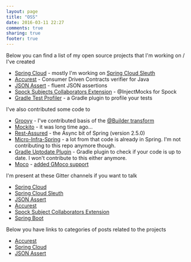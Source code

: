 ```yaml
---
layout: page
title: "OSS"
date: 2016-03-11 22:27
comments: true
sharing: true
footer: true
---
```


Below you can find a list of my open source projects that I'm working on / I've created

- [Spring Cloud](https://github.com/spring-cloud) - mostly I'm working on [Spring Cloud Sleuth](https://github.com/spring-cloud/spring-cloud-sleuth)
- [Accurest](https://github.com/Codearte/accurest) - Consumer Driven Contracts verifier for Java
- [JSON Assert](https://github.com/marcingrzejszczak/jsonassert) - fluent JSON assertions
- [Spock Subjects Collaborators Extension](https://github.com/marcingrzejszczak/spock-subjects-collaborators-extension) - @InjectMocks for Spock
- [Gradle Test Profiler](https://github.com/marcingrzejszczak/gradle-test-profiler) - a Gradle plugin to profile your tests

I've also contributed some code to

- [Groovy](https://github.com/apache/groovy) - I've contributed basis of the [@Builder transform](https://github.com/apache/groovy/blob/master/src/main/groovy/transform/builder/ExternalStrategy.java)
- [Mockito](https://github.com/mockito/mockito) - it was long time ago...
- [Rest-Assured](https://github.com/jayway/rest-assured) - the Async bit of Spring (version 2.5.0)
- [Micro-Infra-Spring](https://github.com/4finance/micro-infra-spring) - a lot from that code is already in Spring. I'm not contributing to this repo anymore though.
- [Gradle Uptodate Plugin](https://github.com/4finance/uptodate-gradle-plugin) - Gradle plugin to check if your code is up to date. I won't contribute to this either anymore.
- [Moco](https://github.com/dreamhead/moco) - [added GMoco support ](https://github.com/dreamhead/moco/pull/45)

I'm present at these Gitter channels if you want to talk

- [Spring Cloud](https://gitter.im/spring-cloud/spring-cloud)
- [Spring Cloud Sleuth](https://gitter.im/spring-cloud/spring-cloud-sleuth)
- [JSON Assert](https://gitter.im/marcingrzejszczak/jsonassert)
- [Accurest](https://gitter.im/Codearte/accurest)
- [Spock Subject Collaborators Extension](https://gitter.im/marcingrzejszczak/spock-subjects-collaborators-extension)
- [Spring Boot](https://gitter.im/spring-projects/spring-boot)

Below you have links to categories of posts related to the projects

- [Accurest](/blog/categories/accurest/)
- [Spring Cloud](/blog/categories/spring-cloud/)
- [JSON Assert](/blog/categories/jsonassert/)
